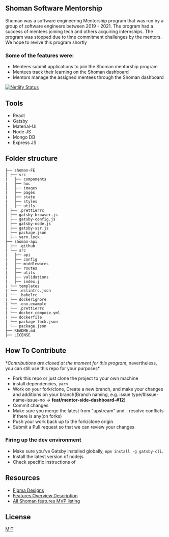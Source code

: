 ## Shoman Software Mentorship

Shoman was a software engineering Mentorship program that was run by a group of software engineers between 2019 - 2021. The program had a success of mentees joining tech and others acquiring internships. The program was stopped due to time commitment challenges by the mentors. We hope to revive this program shortly

### Some of the features were:

- Mentees submit applications to join the Shoman mentorship program
- Mentees track their learning on the Shoman dashboard
- Mentors manage the assigned mentees through the Shoman dashboard

[![Netlify Status](https://api.netlify.com/api/v1/badges/f76ed40d-0119-4db7-8d12-929189787cc7/deploy-status)](https://app.netlify.com/sites/shoman/deploys)

## Tools

- React
- Gatsby
- Material-UI
- Node JS
- Mongo DB
- Express JS

## Folder structure

```
├── shoman-FE
│ ├── src
|   ├── components
|   ├── hoc
|   ├── images
|   ├── pages
|   ├── state
|   ├── styles
|   ├── utils
│ ├── .prettierrc
│ ├── gatsby-browser.js
│ ├── gatsby-config.js
│ ├── gatsby-node.js
│ ├── gatsby-ssr.js
│ ├── package.json
│ ├── yarn.lock
├── shoman-api
│ ├── .github
│ └── src
|   ├── api
|   ├── config
|   ├── middlewares
|   ├── routes
|   ├── utils
|   ├── validations
|   ├── index.j
| └── templates
| └── .eslintrc.json
| └── .babelrc
| └── dockerignore
| └── .env.example
| └── .prettierrc
| └── docker.compose.yml
| └── dockerfile
| └── package-lock.json
| └── package.json
├── README.md
├── LICENSE
```

## How To Contribute

\*_Contributions are closed at the moment for this program_, nevertheless, you can still use this repo for your purposes\*

- Fork this repo or just clone the project to your own machine
- install dependencies, `yarn`
- Work on your fork/clone, Create a new branch, and make your changes and additions on your branch(Branch naming, e.g. issue type/#issue-name-issue-no -> **feat/mentor-side-dashboard-#12**)
- Commit changes
- Make sure you merge the latest from "upstream" and - resolve conflicts if there is any(on forks)
- Push your work back up to the fork/clone origin
- Submit a Pull request so that we can review your changes

### Firing up the dev environment

- Make sure you've Gatsby installed globally, `npm install -g gatsby-cli`.
- Install the latest version of nodejs
- Check specific instructions of

## Resources

- [Figma Designs](https://www.figma.com/file/YCNLFbPW3ON69RAkRy859w/Shoman-Dashboard?node-id=0%3A1)
- [Features Overview Description](https://docs.google.com/document/d/15roz9VuUkSs5t30CXvKTmqOgg9-A3mmm_KRCdzzPC2A/edit?usp=sharing)
- [All Shoman features MVP listing](https://mm.tt/1637781406?t=1EMu7kjBX9)

## License

[MIT](https://github.com/Nicanor008/shoman-FE/blob/master/LICENSE)
